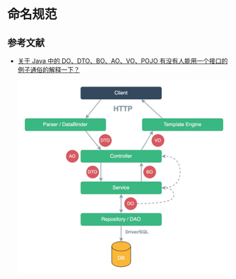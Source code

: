 # 命名规范

## 参考文献

- [关于 Java 中的 DO、DTO、BO、AO、VO、POJO 有没有人能用一个接口的例子通俗的解释一下？](https://v2ex.com/t/834173)

    ![naming.jpg](./naming.jpg)
